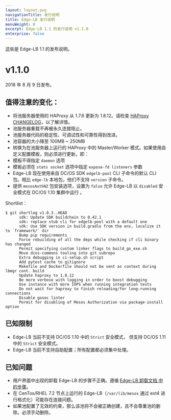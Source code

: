 ```yaml
---
layout: layout.pug
navigationTitle: 发行说明
title: Edge-LB 发行说明
menuWeight: 0
excerpt: Edge-LB 1.1 的发行说明 v1.1.0
enterprise: false
---
```


这些是 Edge-LB 1.1 的发布说明。

# v1.1.0

2018 年 8 月 9 日发布。

## 值得注意的变化：

- 将池服务器使用的 HAProxy 从 1.7.6 更新为 1.8.12。请检查 [HAProxy CHANGELOG](http://git.haproxy.org/?p=haproxy-1.8.git;a=blob;f=CHANGELOG;hb=8a200c71bd0848752b71a1aed5727563962b3a1a)，以了解详情。
- 池服务器重载不再被永久连接阻止。
- 池服务器代码的稳定性、可调试性和可靠性得到改进。
- 池容器的大小降至 100MB ~ 250MB
- 转换为在池服务器上运行的 HAProxy 中的 Master/Worker 模式。如果使用自定义配置模板，则必须进行更新。即：
 - 模板不得指定 `daemon` 选项
 - 模板必须在 `stats socket` 选项中指定 `expose-fd listeners` 参数 
- Edge-LB 现在使用来自 DC/OS SDK `edgelb-pool` CLI 子命令的默认 CLI 包。相比 `edge-lb` 本地包，他们不支持 `version` 子命令。
- 提供 `mesosAuthNZ` 包安装选项，设置为 `false` 允许 Edge-LB 以 `disabled` 安全模式在 DC/OS 1.10 集群中运行 。

Shortlist：

```
$ git shortlog v1.0.3..HEAD
      sdk: Update SDK buildchain to 0.42.1
      sdk: replace stub cli for edgelb-pool with a default one
      sdk: Use SDK version in build.gradle from the env, localize it to `framework/` dir
      Bump pip requirements
      Force rebuilding of all the deps while checking if cli binary has changed
      Permit specifying custom linker flags to build_go_exe.sh
      Move dcos-commons tooling into git subrepo
      Extra debugging in ci-setup.sh script
      Add pytest cache to gitignore
      Makefile and Dockerfile should not be sent as context during lbmgr cont. build
      Update haproxy to 1.8.12
      Be more verbose with logging in order to boost debugging
      Use instance with more IOPS when running integration tests
      Do not wait for haproxy to finish reloading/for long-running connections
      Disable gosec linter
      Permit for disabling of Mesos Authorization via package-install option
```

## 已知限制

* Edge-LB 当前不支持 DC/OS 1.10 中的 `Strict` 安全模式， 但支持 DC/OS 1.11 中的 `Strict` 安全模式。
* Edge-LB 当前不支持自助配置；所有配置都必须集中处理。

## 已知问题

* 用户界面中出现的卸载 Edge-LB 的步骤不正确。遵循 [Edge-LB 卸载文档 中的步骤](/cn/services/edge-lb/1.1/uninstalling/)。
* 在 CenTos/RHEL 7.2 节点上运行的 Edge-LB（`/var/lib/mesos` 通过 ext4 进行格式化）可能存在连接问题。
* 如果池配置了无效的约束，那么该池将不会被正确创建，且不会尊重池的删除。必须手动删除。
